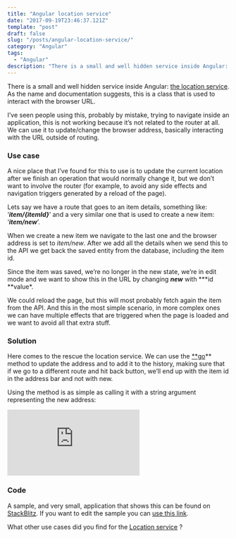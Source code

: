 ```yaml
---
title: "Angular location service"
date: "2017-09-19T23:46:37.121Z"
template: "post"
draft: false
slug: "/posts/angular-location-service/"
category: "Angular"
tags:
  - "Angular"
description: "There is a small and well hidden service inside Angular: the location service. As the name and documentation suggests, this is a class that is used to interact with the browser URL."
---
```


There is a small and well hidden service inside Angular: [the location service](https://angular.io/api/common/Location). As the name and documentation suggests, this is a class that is used to interact with the browser URL.

I’ve seen people using this, probably by mistake, trying to navigate inside an application, this is not working because it’s not related to the router at all. We can use it to update/change the browser address, basically interacting with the URL outside of routing.

### Use case

A nice place that I’ve found for this to use is to update the current location after we finish an operation that would normally change it, but we don’t want to involve the router (for example, to avoid any side effects and navigation triggers generated by a reload of the page).

Lets say we have a route that goes to an item details, something like: ‘**_item/{itemId}_**’ and a very similar one that is used to create a new item: ‘**_item/new_**’.

When we create a new item we navigate to the last one and the browser address is set to _item/new_. After we add all the details when we send this to the API we get back the saved entity from the database, including the item id.

Since the item was saved, we’re no longer in the new state, we’re in edit mode and we want to show this in the URL by changing **_new_** with **\*id **value\*.

We could reload the page, but this will most probably fetch again the item from the API. And this in the most simple scenario, in more complex ones we can have multiple effects that are triggered when the page is loaded and we want to avoid all that extra stuff.

### Solution

Here comes to the rescue the location service. We can use the [\*\*go](https://angular.io/api/common/Location#go)\*\* method to update the address and to add it to the history, making sure that if we go to a different route and hit back button, we’ll end up with the item id in the address bar and not with new.

Using the method is as simple as calling it with a string argument representing the new address:

<iframe src="https://medium.com/media/3b3eebe276173e286938064496d6c8a1" frameborder=0></iframe>

### Code

A sample, and very small, application that shows this can be found on [StackBlitz](https://af-angular-location.stackblitz.io). If you want to edit the sample you can [use this link](https://stackblitz.com/edit/af-angular-location).

What other use cases did you find for the [Location service](https://angular.io/api/common/Location) ?
